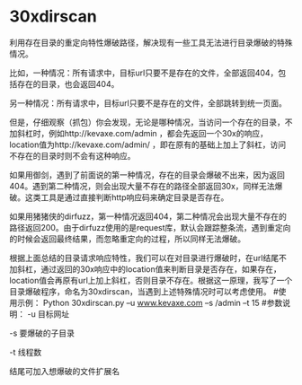 # 30xdirscan
利用存在目录的重定向特性爆破路径，解决现有一些工具无法进行目录爆破的特殊情况。

比如，一种情况：所有请求中，目标url只要不是存在的文件，全部返回404，包括存在的目录，也会返回404。

另一种情况：所有请求中，目标url只要不是存在的文件，全部跳转到统一页面。

但是，仔细观察（抓包）你会发现，无论是哪种情况，当访问一个存在的目录，不加斜杠时，例如http://kevaxe.com/admin ，都会先返回一个30x的响应，location值为http://kevaxe.com/admin/ ，即在原有的基础上加上了斜杠，访问不存在的目录时则不会有这种响应。

如果用御剑，遇到了前面说的第一种情况，存在的目录会爆破不出来，因为返回404。遇到第二种情况，则会出现大量不存在的路径全部返回30x，同样无法爆破。这类工具是通过直接判断http响应码来确定目录是否存在。

如果用猪猪侠的dirfuzz，第一种情况返回404，第二种情况会出现大量不存在的路径返回200。由于dirfuzz使用的是request库，默认会跟踪整条流，遇到重定向的时候会返回最终结果，而忽略重定向的过程，所以同样无法爆破。

根据上面总结的目录请求响应特性，我们可以在对目录进行爆破时，在url结尾不加斜杠，通过返回的30x响应中的location值来判断目录是否存在，如果存在，location值会再原有url上加上斜杠，否则目录不存在。根据这一原理，我写了一个目录爆破程序，命名为30xdirscan，当遇到上述特殊情况时可以考虑使用。
#使用示例：
Python 30xdirscan.py –u www.kevaxe.com –s /admin –t 15
#参数说明：
-u 目标网址

-s 要爆破的子目录

-t 线程数

结尾可加入想爆破的文件扩展名
